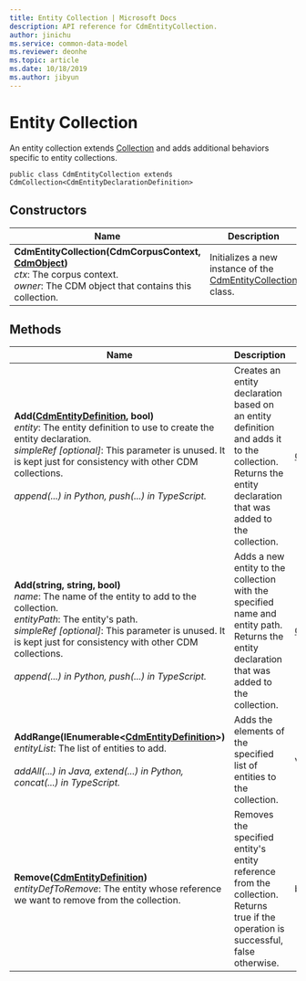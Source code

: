```yaml
---
title: Entity Collection | Microsoft Docs
description: API reference for CdmEntityCollection.
author: jinichu
ms.service: common-data-model
ms.reviewer: deonhe 
ms.topic: article
ms.date: 10/18/2019
ms.author: jibyun
---
```


# Entity Collection
An entity collection extends [Collection](collection.md) and adds additional behaviors specific to entity collections.

```
public class CdmEntityCollection extends CdmCollection<CdmEntityDeclarationDefinition>
```

## Constructors
|Name|Description|
|---|---|
**CdmEntityCollection(CdmCorpusContext, [CdmObject](cdmobject.md))**<br/>*ctx*: The corpus context.<br/>*owner*: The CDM object that contains this collection.|Initializes a new instance of the [CdmEntityCollection](entitycollection.md) class.|

## Methods
|Name|Description|Return Type|
|---|---|---|
|**Add([CdmEntityDefinition](entity.md), bool)**<br/>*entity*: The entity definition to use to create the entity declaration.<br/>*simpleRef [optional]*: This parameter is unused. It is kept just for consistency with other CDM collections.<br/><br/>*append(...) in Python, push(...) in TypeScript.*|Creates an entity declaration based on an entity definition and adds it to the collection. Returns the entity declaration that was added to the collection.|[CdmEntityDeclarationDefinition](entitydeclaration.md)|
|**Add(string, string, bool)**<br/>*name*: The name of the entity to add to the collection.<br/>*entityPath*: The entity's path.<br/>*simpleRef [optional]*: This parameter is unused. It is kept just for consistency with other CDM collections.<br/><br/>*append(...) in Python, push(...) in TypeScript.*|Adds a new entity to the collection with the specified name and entity path. Returns the entity declaration that was added to the collection.|[CdmEntityDeclarationDefinition](entitydeclaration.md)|
|**AddRange(IEnumerable\<[CdmEntityDefinition](entity.md)>)**<br/>*entityList*: The list of entities to add.<br/><br/>*addAll(...) in Java, extend(...) in Python, concat(...) in TypeScript.*|Adds the elements of the specified list of entities to the collection.|void|
|**Remove([CdmEntityDefinition](entity.md))**<br/>*entityDefToRemove*: The entity whose reference we want to remove from the collection.|Removes the specified entity's entity reference from the collection. Returns true if the operation is successful, false otherwise.|bool|
